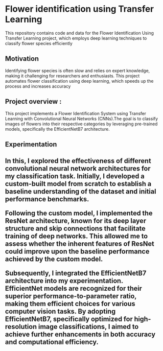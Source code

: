 <h1>Flower identification using Transfer Learning</h1>
<p>This repository contains code and data for the Flower Identification Using Transfer Learning project, which employs deep learning techniques to classify flower species efficiently</p>
<h2> Motivation </h2>

<p>Identifying flower species is often slow and relies on expert knowledge, making it challenging for researchers and enthusiasts. This project automates flower classification using deep learning, which speeds up the process and increases accuracy</p>
<h2>Project overview :</h2>


<p> This project implements a Flower Identification System using Transfer Learning with Convolutional Neural Networks (CNNs).The goal is to classify images of flowers into their respective categories by leveraging pre-trained models, specifically the EfficientNetB7 architecture.</p>
<h2>Experimentation<h2>


<p>    In this, I explored the effectiveness of different convolutional neural network architectures for my classification task. Initially, I developed a custom-built model from scratch to establish a baseline understanding of the dataset and initial performance benchmarks.</p>
<p>    Following the custom model, I implemented the ResNet architecture, known for its deep layer structure and skip connections that facilitate training of deep networks. This allowed me to assess whether the inherent features of ResNet could improve upon the baseline performance achieved by the custom model.</p>
<p>    Subsequently, I integrated the EfficientNetB7 architecture into my experimentation. EfficientNet models are recognized for their superior performance-to-parameter ratio, making them efficient choices for various computer vision tasks. By adopting EfficientNetB7, specifically optimized for high-resolution image classifications, I aimed to achieve further enhancements in both accuracy and computational efficiency.</p>
